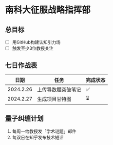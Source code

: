# 南科大征服战略指挥部  
## 总目标  
- [ ] 用GitHub构建认知引力场  
- [ ] 触发至少3位教授关注  

## 七日作战表  
| 日期       | 任务                | 完成状态 |  
|------------|---------------------|----------|  
| 2024.2.26  | 上传导数题突破笔记   | ✅        |  
| 2024.2.27  | 生成项目甘特图       | ⌛        |  

## 量子纠缠计划  
1. 每周一给教授发「学术谜题」邮件  
2. 每双日在知乎发布技术短评
